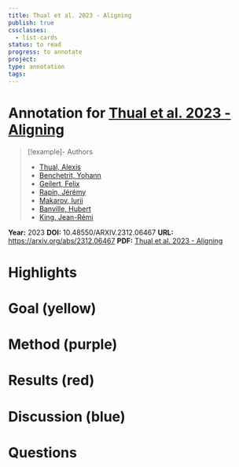 ```yaml
---
title: Thual et al. 2023 - Aligning
publish: true
cssclasses:
  - list-cards
status: to read
progress: to annotate
project:
type: annotation
tags:
---
```

# Annotation for [Thual et al. 2023 - Aligning](Papers/References/Thual%20et%20al.%202023%20-%20Aligning)

> [!example]- Authors
> - [Thual, Alexis](Thual%2C%20Alexis)
> - [Benchetrit, Yohann](Benchetrit%2C%20Yohann)
> - [Geilert, Felix](Geilert%2C%20Felix)
> - [Rapin, Jérémy](Rapin%2C%20J%C3%A9r%C3%A9my)
> - [Makarov, Iurii](Makarov%2C%20Iurii)
> - [Banville, Hubert](Banville%2C%20Hubert)
> - [King, Jean-Rémi](King%2C%20Jean-R%C3%A9mi)

**Year:** 2023
**DOI:** 10.48550/ARXIV.2312.06467
**URL:** https://arxiv.org/abs/2312.06467
**PDF:** [Thual et al. 2023 - Aligning](Papers/PDFs/Thual%20et%20al.%202023%20-%20Aligning%20brain%20functions%20boosts%20the%20decoding%20of%20visual%20semantics%20in%20novel%20subjects.pdf)

# Highlights


# Goal (yellow)


# Method (purple)


# Results (red)


# Discussion (blue)


# Questions

